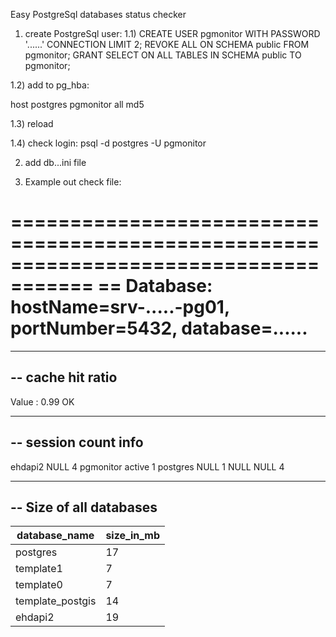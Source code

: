 Easy PostgreSql databases status checker

1) create PostgreSql user:
1.1)
CREATE USER pgmonitor WITH PASSWORD '......' CONNECTION LIMIT 2;
REVOKE ALL ON SCHEMA public FROM pgmonitor;
GRANT SELECT ON ALL TABLES IN SCHEMA public TO pgmonitor;

1.2) add to pg_hba:

host    postgres        pgmonitor       all                     md5

1.3) reload

1.4) check login:
 psql -d postgres -U pgmonitor
 
2) add db...ini file

3) Example out check file:


=====================================================================================
== Database: hostName=srv-.....-pg01, portNumber=5432, database=......
=====================================================================================
 
-------------------------------------------------------
-- cache hit ratio
-------------------------------------------------------
Value : 0.99 OK
 
-------------------------------------------------------
-- session count info
-------------------------------------------------------
ehdapi2              NULL                       4
pgmonitor            active                     1
postgres             NULL                       1
NULL                 NULL                       4
 
-------------------------------------------------------
-- Size of all databases
-------------------------------------------------------
database_name        | size_in_mb          
-------------        | ---------           
postgres             |         17          
template1            |          7          
template0            |          7          
template_postgis     |         14          
ehdapi2              |         19          
 

 
 